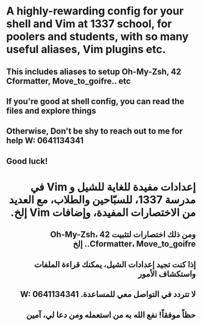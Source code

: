 # A highly-rewarding config for your shell and Vim at 1337 school, for poolers and students, with so many useful aliases, Vim plugins etc.

## This includes aliases to setup Oh-My-Zsh, 42 Cformatter, Move_to_goifre.. etc
## If you're good at shell config, you can read the files and explore things
## Otherwise, Don't be shy to reach out to me for help W: 0641134341
## Good luck!

<div dir="rtl">

# إعدادات مفيدة للغاية للشيل و Vim في مدرسة 1337، للسبّاحين والطلاب، مع العديد من الاختصارات المفيدة، وإضافات Vim إلخ.

## ومن ذلك اختصارات لتثبيت Oh-My-Zsh، 42 Cformatter، Move_to_goifre.. إلخ
## إذا كنت تجيد إعدادات الشيل، يمكنك قراءة الملفات واستكشاف الأمور
## لا تتردد في التواصل معي للمساعدة. W: 0641134341
## حظاً موفقاً! نفع الله به من استعمله ومن دعا لي، آمين

</div>
